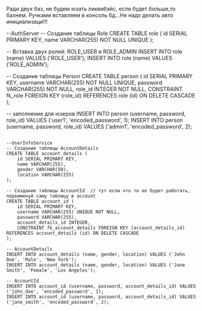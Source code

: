 Ради двух баз, не будем юзать ликвибэйс, если будет больше,то бахнем.
Ручками вставляем в консоль бд...Не надо делать авто инициализаци!!!

--AuthServer
-- Создание таблицы Role
CREATE TABLE role (
id SERIAL PRIMARY KEY,
name VARCHAR(255) NOT NULL UNIQUE
);

-- Вставка двух ролей: ROLE_USER и ROLE_ADMIN
INSERT INTO role (name) VALUES ('ROLE_USER');
INSERT INTO role (name) VALUES ('ROLE_ADMIN');

-- Создание таблицы Person
CREATE TABLE person (
id SERIAL PRIMARY KEY,
username VARCHAR(255) NOT NULL UNIQUE,
password VARCHAR(255) NOT NULL,
role_id INTEGER NOT NULL,
CONSTRAINT fk_role FOREIGN KEY (role_id) REFERENCES role (id) ON DELETE CASCADE
);

-- заполнение для юзеров
INSERT INTO person (username, password, role_id) VALUES ('user1', 'encoded_password', 1); 
INSERT INTO person (username, password, role_id) VALUES ('admin1', 'encoded_password', 2); 
````````````````````````````````````````````````

--UserInfoService
-- Создание таблицы AccountDetails
CREATE TABLE account_details (
    id SERIAL PRIMARY KEY,
    name VARCHAR(255),
    gender VARCHAR(50),
    location VARCHAR(255)
);

-- Создание таблицы AccountId  // тут если что то не будет работать, переименуй саму таблицу в account
CREATE TABLE account_id (
    id SERIAL PRIMARY KEY,
    username VARCHAR(255) UNIQUE NOT NULL,
    password VARCHAR(255),
    account_details_id INTEGER,
    CONSTRAINT fk_account_details FOREIGN KEY (account_details_id) REFERENCES account_details (id) ON DELETE CASCADE
);

-- AccountDetails
INSERT INTO account_details (name, gender, location) VALUES ('John Doe', 'Male', 'New York');
INSERT INTO account_details (name, gender, location) VALUES ('Jane Smith', 'Female', 'Los Angeles');

-- AccountId 
INSERT INTO account_id (username, password, account_details_id) VALUES ('john_doe', 'encoded_password', 1);
INSERT INTO account_id (username, password, account_details_id) VALUES ('jane_smith', 'encoded_password', 2);